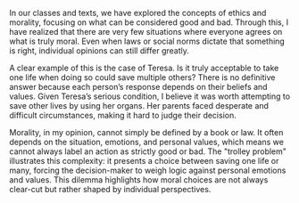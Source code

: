 In our classes and texts, we have explored the concepts of ethics and morality, focusing on what can be considered good and bad. Through this, I have realized that there are very few situations where everyone agrees on what is truly moral. Even when laws or social norms dictate that something is right, individual opinions can still differ greatly.

A clear example of this is the case of Teresa. Is it truly acceptable to take one life when doing so could save multiple others? There is no definitive answer because each person’s response depends on their beliefs and values. Given Teresa’s serious condition, I believe it was worth attempting to save other lives by using her organs. Her parents faced desperate and difficult circumstances, making it hard to judge their decision.

Morality, in my opinion, cannot simply be defined by a book or law. It often depends on the situation, emotions, and personal values, which means we cannot always label an action as strictly good or bad. The "trolley problem" illustrates this complexity: it presents a choice between saving one life or many, forcing the decision-maker to weigh logic against personal emotions and values. This dilemma highlights how moral choices are not always clear-cut but rather shaped by individual perspectives.
